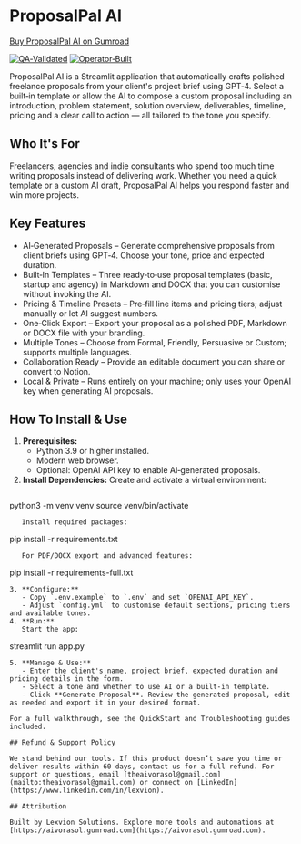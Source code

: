 # ProposalPal AI

[Buy ProposalPal AI on Gumroad](https://aivorasol.gumroad.com/l/proposalpal)

[![QA‑Validated](https://img.shields.io/badge/QA--Validated-brightgreen)](https://aivorasol.gumroad.com) [![Operator‑Built](https://img.shields.io/badge/Operator--Built-blue)](https://github.com/Bigmannot23)

ProposalPal AI is a Streamlit application that automatically crafts polished freelance proposals from your client's project brief using GPT‑4. Select a built‑in template or allow the AI to compose a custom proposal including an introduction, problem statement, solution overview, deliverables, timeline, pricing and a clear call to action — all tailored to the tone you specify.

## Who It's For

Freelancers, agencies and indie consultants who spend too much time writing proposals instead of delivering work. Whether you need a quick template or a custom AI draft, ProposalPal AI helps you respond faster and win more projects.

## Key Features

- AI‑Generated Proposals – Generate comprehensive proposals from client briefs using GPT‑4. Choose your tone, price and expected duration.
- Built‑In Templates – Three ready‑to‑use proposal templates (basic, startup and agency) in Markdown and DOCX that you can customise without invoking the AI.
- Pricing & Timeline Presets – Pre‑fill line items and pricing tiers; adjust manually or let AI suggest numbers.
- One‑Click Export – Export your proposal as a polished PDF, Markdown or DOCX file with your branding.
- Multiple Tones – Choose from Formal, Friendly, Persuasive or Custom; supports multiple languages.
- Collaboration Ready – Provide an editable document you can share or convert to Notion.
- Local & Private – Runs entirely on your machine; only uses your OpenAI key when generating AI proposals.

## How To Install & Use

1. **Prerequisites:**
   - Python 3.9 or higher installed.
   - Modern web browser.
   - Optional: OpenAI API key to enable AI‑generated proposals.
2. **Install Dependencies:**
   Create and activate a virtual environment:
   ```
python3 -m venv venv
source venv/bin/activate
```
   Install required packages:
   ```
pip install -r requirements.txt
```
   For PDF/DOCX export and advanced features:
   ```
pip install -r requirements-full.txt
```
3. **Configure:**
   - Copy `.env.example` to `.env` and set `OPENAI_API_KEY`.
   - Adjust `config.yml` to customise default sections, pricing tiers and available tones.
4. **Run:**
   Start the app:
   ```
streamlit run app.py
```
5. **Manage & Use:**
   - Enter the client's name, project brief, expected duration and pricing details in the form.
   - Select a tone and whether to use AI or a built‑in template.
   - Click **Generate Proposal**. Review the generated proposal, edit as needed and export it in your desired format.

For a full walkthrough, see the QuickStart and Troubleshooting guides included.

## Refund & Support Policy

We stand behind our tools. If this product doesn’t save you time or deliver results within 60 days, contact us for a full refund. For support or questions, email [theaivorasol@gmail.com](mailto:theaivorasol@gmail.com) or connect on [LinkedIn](https://www.linkedin.com/in/lexvion).

## Attribution

Built by Lexvion Solutions. Explore more tools and automations at [https://aivorasol.gumroad.com](https://aivorasol.gumroad.com).
